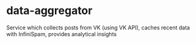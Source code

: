 # data-aggregator
Service which collects posts from VK (using VK API), caches recent data with InfiniSpam, provides analytical insights  
